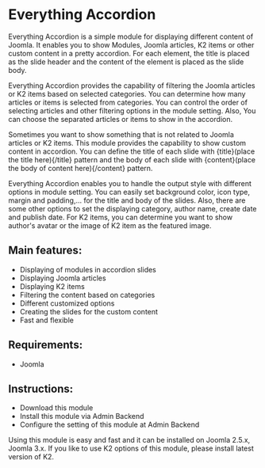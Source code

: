 # Everything Accordion
               
  Everything Accordion is a simple module for displaying different content of Joomla. It enables you to show Modules, Joomla articles, K2 items or other custom content in a pretty accordion. For each element, the title is placed as the slide header and the content of the element is placed as the slide body. 
                    
  Everything Accordion provides the capability of filtering the Joomla articles or K2 items based on selected categories. You can determine how many articles or items is selected from categories. You can control the order of selecting articles and other filtering options in the module setting. Also, You can choose the separated articles or items to show in the accordion.            
               
 Sometimes you want to show something that is not related to Joomla articles or K2 items. This module provides the capability to show custom content in accordion. You can define the title of each slide with {title}(place the title here){/title} pattern and the body of each slide with {content}(place the body of content here){/content} pattern.                      
                  
Everything Accordion enables you to handle the output style with different options in module setting. You can easily set background color, icon type, margin and padding,... for the title and body of the slides. Also, there are some other options to set the displaying category, author name, create date and publish date. For K2 items, you can determine you want to show author's avatar or  the image of K2 item as the featured image.                            
                       
## Main features:               
- Displaying of modules in accordion slides           
- Displaying Joomla articles             
- Displaying K2 items           
- Filtering the content based on categories               
- Different customized options                
- Creating the slides for the custom content              
- Fast and flexible                    

## Requirements:                           
- Joomla                        

## Instructions:               

- Download this module
- Install this module via Admin Backend
- Configure the setting of this module at Admin Backend  


Using this module is easy and fast and it can be installed on Joomla 2.5.x, Joomla 3.x. If you like to use K2 options of this module, please install latest version of K2.                            
                      

  
